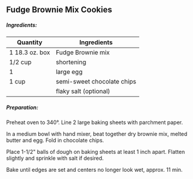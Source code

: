 ## Fudge Brownie Mix Cookies

##### Ingredients:

| Quantity       | Ingredients                |
|----------------|----------------------------|
| 1 18.3 oz. box | Fudge Brownie mix          |
| 1/2 cup        | shortening                 |
| 1              | large egg                  |
| 1 cup          | semi-sweet chocolate chips |
|                | flaky salt (optional)      |

##### Preparation:

Preheat oven to 340&deg;. Line 2 large baking sheets with parchment paper.

In a medium bowl with hand mixer, beat together dry brownie mix, melted butter and egg. Fold
in chocolate chips.

Place 1-1/2" balls of dough on baking sheets at least 1 inch apart.  Flatten slightly
and sprinkle with salt if desired.

Bake until edges are set and centers no longer look wet, approx. 11 min.
